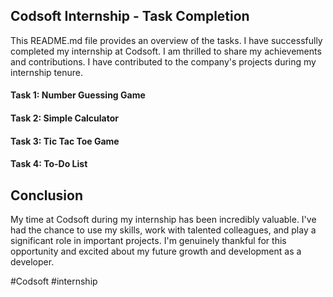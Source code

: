 
## Codsoft Internship - Task Completion

This README.md file provides an overview of the tasks. I have successfully completed my internship at Codsoft. I am thrilled to share my achievements
and contributions. I have contributed to the company's projects during my internship tenure.
#### Task 1: Number Guessing Game
#### Task 2: Simple Calculator
#### Task 3: Tic Tac Toe Game
#### Task 4: To-Do List
## Conclusion
My time at Codsoft during my internship has been incredibly valuable. I've had the chance to use my skills, work with talented colleagues,
and play a significant role in important projects. I'm genuinely thankful for this opportunity and excited about my future growth and development
as a developer. 





#Codsoft #internship    

